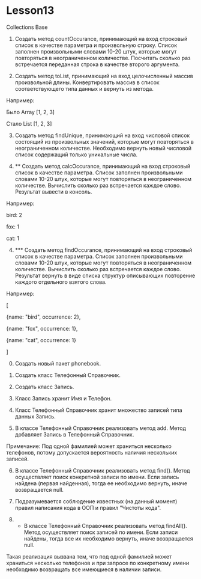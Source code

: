 # Lesson13
Collections Base

1. Создать метод countOccurance, принимающий на вход строковый список в качестве параметра и произвольную строку. Список заполнен произвольными словами 10-20 штук, которые могут повторяться в неограниченном количестве. Посчитать сколько раз встречается переданная строка в качестве второго аргумента.



2. Создать метод toList, принимающий на вход целочисленный массив произвольной длины. Конвертировать массив в список соответствующего типа данных и вернуть из метода.

Например:

Было Array [1, 2, 3]

Стало List [1, 2, 3]



3. Создать метод findUnique, принимающий на вход числовой список состоящий из произвольных значений, которые могут повторяться в неограниченном количестве. Необходимо вернуть новый числовой список содержащий только уникальные числа.



4. ** Создать метод calcOccurance, принимающий на вход строковый список в качестве параметра. Список заполнен произвольными словами 10-20 штук, которые могут повторяться в неограниченном количестве. Вычислить сколько раз встречается каждое слово. Результат вывести в консоль.

Например:

bird: 2

fox: 1

cat: 1



4. *** Создать метод findOccurance, принимающий на вход строковый список в качестве параметра. Список заполнен произвольными словами 10-20 штук, которые могут повторяться в неограниченном количестве. Вычислить сколько раз встречается каждое слово. Результат вернуть в виде списка структур описывающих повторение каждого отдельного взятого слова.

Например:

[

{name: "bird", occurrence: 2},

{name: "fox", occurrence: 1},

{name: "cat", occurrence: 1}

]







0. Создать новый пакет phonebook.



1. Создать класс Телефонный Справочник.



2. Создать класс Запись.



3. Класс Запись хранит Имя и Телефон.



4. Класс Телефонный Справочник хранит множество записей типа данных Запись.



5. В классе Телефонный Справочник реализовать метод add. Метод добавляет Запись в Телефонный Справочник.

Примечание: Под одной фамилией может храниться несколько телефонов, потому допускается вероятность наличия нескольких записей.



6. В классе Телефонный Справочник реализовать метод find(). Метод осуществляет поиск конкретной записи по имени. Если запись найдена (первая найденная), тогда ее необходимо вернуть, иначе возвращается null.



7. Подразумевается соблюдение известных (на данный момент) правил написания кода в ООП и правил "Чистоты кода".



8. * В классе Телефонный Справочник реализовать метод findAll(). Метод осуществляет поиск записей по имени. Если записи найдены, тогда все их необходимо вернуть, иначе возвращается null.

Такая реализация вызвана тем, что под одной фамилией может храниться несколько телефонов и при запросе по конкретному имени необходимо возвращать все имеющиеся в наличии записи.